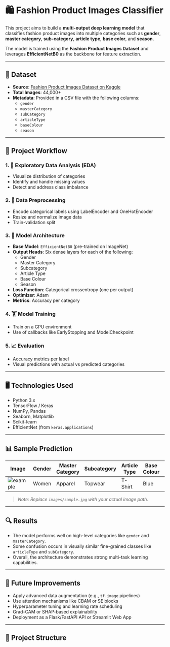 # 🛍️ Fashion Product Images Classifier

This project aims to build a **multi-output deep learning model** that classifies fashion product images into multiple categories such as **gender**, **master category**, **sub-category**, **article type**, **base color**, and **season**.

The model is trained using the **Fashion Product Images Dataset** and leverages **EfficientNetB0** as the backbone for feature extraction.

---

## 📁 Dataset

- **Source**: [Fashion Product Images Dataset on Kaggle](https://www.kaggle.com/datasets/paramaggarwal/fashion-product-images-dataset)
- **Total Images**: 44,000+
- **Metadata**: Provided in a CSV file with the following columns:
  - `gender`
  - `masterCategory`
  - `subCategory`
  - `articleType`
  - `baseColour`
  - `season`

---

## 📌 Project Workflow

### 1. 🧪 Exploratory Data Analysis (EDA)
- Visualize distribution of categories
- Identify and handle missing values
- Detect and address class imbalance

### 2. 🧹 Data Preprocessing
- Encode categorical labels using LabelEncoder and OneHotEncoder
- Resize and normalize image data
- Train-validation split

### 3. 🧠 Model Architecture
- **Base Model**: `EfficientNetB0` (pre-trained on ImageNet)
- **Output Heads**: Six dense layers for each of the following:
  - Gender
  - Master Category
  - Subcategory
  - Article Type
  - Base Colour
  - Season
- **Loss Function**: Categorical crossentropy (one per output)
- **Optimizer**: Adam
- **Metrics**: Accuracy per category

### 4. 🏋️ Model Training
- Train on a GPU environment
- Use of callbacks like EarlyStopping and ModelCheckpoint

### 5. 📈 Evaluation
- Accuracy metrics per label
- Visual predictions with actual vs predicted categories

---

## 🖥️ Technologies Used

- Python 3.x
- TensorFlow / Keras
- NumPy, Pandas
- Seaborn, Matplotlib
- Scikit-learn
- EfficientNet (from `keras.applications`)

---

## 📊 Sample Prediction

| Image | Gender | Master Category | Subcategory | Article Type | Base Colour | Season |
|-------|--------|------------------|-------------|---------------|--------------|--------|
| ![example](images/sample.jpg) | Women | Apparel | Topwear | T-Shirt | Blue | Summer |

> *Note: Replace `images/sample.jpg` with your actual image path.*

---

## 🔍 Results

- The model performs well on high-level categories like `gender` and `masterCategory`.
- Some confusion occurs in visually similar fine-grained classes like `articleType` and `subCategory`.
- Overall, the architecture demonstrates strong multi-task learning capabilities.

---

## 🚀 Future Improvements

- Apply advanced data augmentation (e.g., `tf.image` pipelines)
- Use attention mechanisms like CBAM or SE blocks
- Hyperparameter tuning and learning rate scheduling
- Grad-CAM or SHAP-based explainability
- Deployment as a Flask/FastAPI API or Streamlit Web App

---

## 📁 Project Structure

